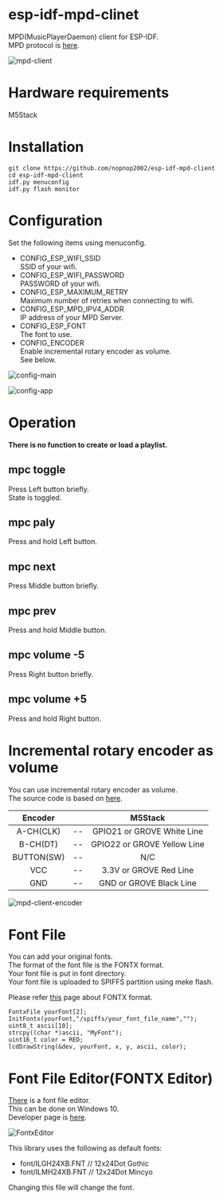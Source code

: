# esp-idf-mpd-clinet
MPD(MusicPlayerDaemon) client for ESP-IDF.   
MPD protocol is [here](https://github.com/MusicPlayerDaemon/MPD/blob/master/doc/protocol.rst).   

![mpd-client](https://user-images.githubusercontent.com/6020549/100164763-e941ba80-2efb-11eb-83bd-d46323f56f65.JPG)

# Hardware requirements
M5Stack

# Installation

```
git clone https://github.com/nopnop2002/esp-idf-mpd-client
cd esp-idf-mpd-client
idf.py menuconfig
idf.py flash monitor
```


# Configuration
Set the following items using menuconfig.
- CONFIG_ESP_WIFI_SSID   
SSID of your wifi.
- CONFIG_ESP_WIFI_PASSWORD   
PASSWORD of your wifi.
- CONFIG_ESP_MAXIMUM_RETRY   
Maximum number of retries when connecting to wifi.
- CONFIG_ESP_MPD_IPV4_ADDR   
IP address of your MPD Server.   
- CONFIG_ESP_FONT   
The font to use.
- CONFIG_ENCODER   
Enable incremental rotary encoder as volume.   
See below.

![config-main](https://user-images.githubusercontent.com/6020549/100164797-fa8ac700-2efb-11eb-938b-319961c73cc9.jpg)

![config-app](https://user-images.githubusercontent.com/6020549/100492489-ea7b1d80-316f-11eb-9a50-34260107be28.jpg)

# Operation
__There is no function to create or load a playlist.__   

## mpc toggle
Press Left button briefly.   
State is toggled.

## mpc paly
Press and hold Left button.   

## mpc next
Press Middle button briefly.   

## mpc prev
Press and hold Middle button.   

## mpc volume -5
Press Right button briefly.   

## mpc volume +5
Press and hold Right button.   

# Incremental rotary encoder as volume
You can use incremental rotary encoder as volume.   
The source code is based on [here](https://github.com/UncleRus/esp-idf-lib/tree/master/components/encoder).

|Encoder||M5Stack|
|:-:|:-:|:-:|
|A-CH(CLK)|--|GPIO21 or GROVE White Line|
|B-CH(DT)|--|GPIO22 or GROVE Yellow Line|
|BUTTON(SW)|--|N/C|
|VCC|--|3.3V or GROVE Red Line|
|GND|--|GND or GROVE Black Line|

![mpd-client-encoder](https://user-images.githubusercontent.com/6020549/100492796-311e4700-3173-11eb-8968-15d0fbd4694e.JPG)

# Font File   
You can add your original fonts.   
The format of the font file is the FONTX format.   
Your font file is put in font directory.   
Your font file is uploaded to SPIFFS partition using meke flash.   

Please refer [this](http://elm-chan.org/docs/dosv/fontx_e.html) page about FONTX format.   

```
FontxFile yourFont[2];
InitFontx(yourFont,"/spiffs/your_font_file_name","");
uint8_t ascii[10];
strcpy((char *)ascii, "MyFont");
uint16_t color = RED;
lcdDrawString(&dev, yourFont, x, y, ascii, color);
```

# Font File Editor(FONTX Editor)   
[There](http://elm-chan.org/fsw/fontxedit.zip) is a font file editor.   
This can be done on Windows 10.   
Developer page is [here](http://elm-chan.org/fsw_e.html).   

![FontxEditor](https://user-images.githubusercontent.com/6020549/78731275-3b889800-797a-11ea-81ba-096dbf07c4b8.png)


This library uses the following as default fonts:   
- font/ILGH24XB.FNT // 12x24Dot Gothic
- font/ILMH24XB.FNT // 12x24Dot Mincyo

Changing this file will change the font.


